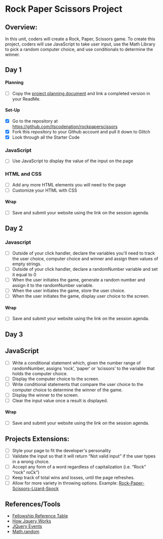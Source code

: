 # Rock Paper Scissors Project

## Overview: 
In this unit, coders will create a Rock, Paper, Scissors game. To create this project, coders will use JavaScript to take user input, use the Math Library to pick a random computer choice, and use conditionals to determine the winner.

## Day 1

#### Planning
- [ ] Copy the [project planning document](https://docs.google.com/document/d/1CCzFGH6Z4AtpWrDuB6KQK73N5-8ywGv0KhO10i3hZPk/edit#) and link a completed version in your ReadMe.

#### Set-Up
- [x] Go to the repository at https://github.com/itscodenation/rockpaperscissors
- [x] Fork this repository to your Github account and pull it down to Glitch
- [x] Look through all the Starter Code

### JavaScript
- [ ] Use JavaScript to display the value of the input on the page

### HTML and CSS
- [ ] Add any more HTML elements you will need to the page
- [ ] Customize your HTML with CSS

#### Wrap
- [ ] Save and submit your website using the link on the session agenda.

## Day 2

### Javascript 

- [ ] Outside of your click handler, declare the variables you'll need to track the user choice, computer choice and winner and assign them values of empty strings.
- [ ] Outside of your click handler, declare a randomNumber variable and set it equal to 0
- [ ] When the user initiates the game, generate a random number and assign it to the randomNumber variable.
- [ ] When the user initiates the game, store the user choice.
- [ ] When the user initiates the game, display user choice to the screen.

#### Wrap
- [ ] Save and submit your website using the link on the session agenda.

## Day 3

## JavaScript
- [ ] Write a conditional statement which, given the number range of randomNumber, assigns ‘rock’, ‘paper’ or ‘scissors’ to the variable that holds the computer choice. 
- [ ] Display the computer choice to the screen.
- [ ] Write conditional statements that compare the user choice to the computer choice to determine the winner of the game.
- [ ] Display the winner to the screen.
- [ ] Clear the input value once a result is displayed.

#### Wrap
- [ ] Save and submit your website using the link on the session agenda.


## Projects Extensions:
- [ ] Style your page to fit the developer's personality
- [ ] Validate the input so that it will return “Not valid input” if the user types in a wrong choice. 
- [ ] Accept any form of a word regardless of capitalization (i.e. “Rock” “rock” roCk”)
- [ ] Keep track of total wins and losses, until the page refreshes. 
- [ ] Allow for more variety in throwing options. Example: [Rock-Paper-Scissors-Lizard-Spock](http://en.wikipedia.org/wiki/Rock-paper-scissors-lizard-Spock)

## References/Tools
* [Fellowship Reference Table](https://docs.google.com/document/d/1qrY2OC-6S04oOXZlYmXja7lmKBmdApR-HXJkhfd67e8/)
* [How Jquery Works](http://learn.jquery.com/about-jquery/how-jquery-works/)
* [JQuery Events](http://api.jquery.com/category/events/)
* [Math.random](https://developer.mozilla.org/en-US/docs/Web/JavaScript/Reference/Global_Objects/Math/random)
